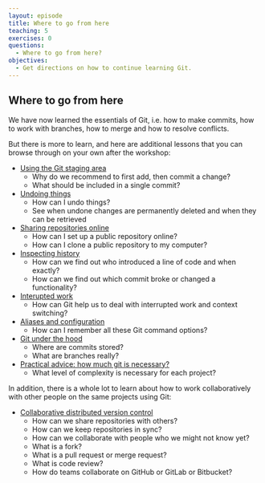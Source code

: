 ```yaml
---
layout: episode
title: Where to go from here
teaching: 5
exercises: 0
questions:
  - Where to go from here?
objectives:
  - Get directions on how to continue learning Git.
---
```


## Where to go from here

We have now learned the essentials of Git, i.e. how to make commits,
how to work with branches, how to merge and how to resolve conflicts.

But there is more to learn, and here are additional lessons that you
can browse through on your own after the workshop:

- [Using the Git staging area](https://coderefinery.github.io/git-intro/04-staging-area/)
  - Why do we recommend to first add, then commit a change?
  - What should be included in a single commit?
- [Undoing things](https://coderefinery.github.io/git-intro/05-undoing/)
  - How can I undo things?
  - See when undone changes are permanently deleted and when they can be retrieved
- [Sharing repositories online](https://coderefinery.github.io/git-intro/09-remotes/)
  - How can I set up a public repository online?
  - How can I clone a public repository to my computer?
- [Inspecting history](https://coderefinery.github.io/git-intro/10-archeology/)
  - How can we find out who introduced a line of code and when exactly?
  - How can we find out which commit broke or changed a functionality?
- [Interupted work](https://coderefinery.github.io/git-intro/11-interrupted/)
  - How can Git help us to deal with interrupted work and context switching?
- [Aliases and configuration](https://coderefinery.github.io/git-intro/12-aliases/)
  - How can I remember all these Git command options?
- [Git under the hood](https://coderefinery.github.io/git-intro/13-under-the-hood/)
  - Where are commits stored?
  - What are branches really?
- [Practical advice: how much git is necessary?](https://coderefinery.github.io/git-intro/14-level/)
  - What level of complexity is necessary for each project?

In addition, there is a whole lot to learn about how to work collaboratively 
with other people on the same projects using Git:

- [Collaborative distributed version control](https://coderefinery.github.io/git-collaborative/)
  - How can we share repositories with others? 
  - How can we keep repositories in sync?
  - How can we collaborate with people who we might not know yet? 
  - What is a fork? 
  - What is a pull request or merge request? 
  - What is code review? 
  - How do teams collaborate on GitHub or GitLab or Bitbucket?
